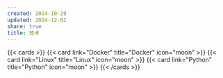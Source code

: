 ```yaml
---
created: 2024-10-29
updated: 2024-12-02
share: true
title: 技术
---
```


{{< cards >}} {{< card link="Docker" title="Docker" icon="moon" >}} {{< card link="Linux" title="Linux" icon="moon" >}} {{< card link="Python" title="Python" icon="moon" >}} {{< /cards >}}
